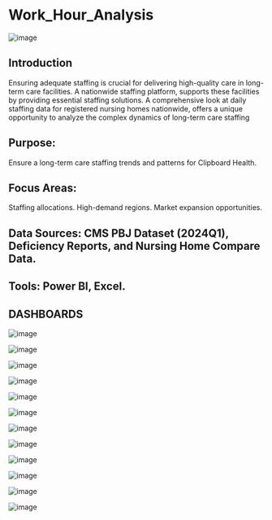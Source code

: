 # Work_Hour_Analysis
![image](https://github.com/user-attachments/assets/ab2a1502-f175-4b8c-a93a-de73d5654e1b)

## Introduction
Ensuring adequate staffing is crucial for delivering high-quality care in long-term care facilities. A nationwide staffing platform, supports these facilities by providing essential staffing solutions. A comprehensive look at daily staffing data for registered nursing homes nationwide, offers a unique opportunity to analyze the complex dynamics of long-term care staffing

## Purpose:
Ensure a long-term care staffing trends and patterns for Clipboard Health.

## Focus Areas:
Staffing allocations.
High-demand regions.
Market expansion opportunities.

## Data Sources: CMS PBJ Dataset (2024Q1), Deficiency Reports, and Nursing Home Compare Data.
## Tools: Power BI, Excel.

## DASHBOARDS
![image](https://github.com/user-attachments/assets/4bb13fe1-7ae3-40e8-ad4a-a76aae9b1217)

![image](https://github.com/user-attachments/assets/90097b8f-89d4-4db8-a402-ae14a137782a)

![image](https://github.com/user-attachments/assets/a2bb25e2-c492-421a-95e7-f0efbb423857)

![image](https://github.com/user-attachments/assets/2bdb7e80-d52c-4ce7-bcb9-827e1bc8ade2)

![image](https://github.com/user-attachments/assets/18357144-0191-4ff7-825b-3f3ac705ce62)

![image](https://github.com/user-attachments/assets/235acfef-797b-401b-9337-6c843ad79bc9)

![image](https://github.com/user-attachments/assets/9cba65b2-4aa4-402a-b67a-91854c445533)

![image](https://github.com/user-attachments/assets/9b69da7f-2e04-484a-958c-3eb1d82e3e9e)

![image](https://github.com/user-attachments/assets/0570fa5e-0cd5-41ae-b086-579202b612d6)

![image](https://github.com/user-attachments/assets/852ab5f6-3a74-44ec-9c76-861cc3bce611)

![image](https://github.com/user-attachments/assets/97cc6fa5-d4cb-4a9c-8b17-9e47752ab846)

![image](https://github.com/user-attachments/assets/502ee534-ef4d-408b-8e9c-8a999dc4f071)










